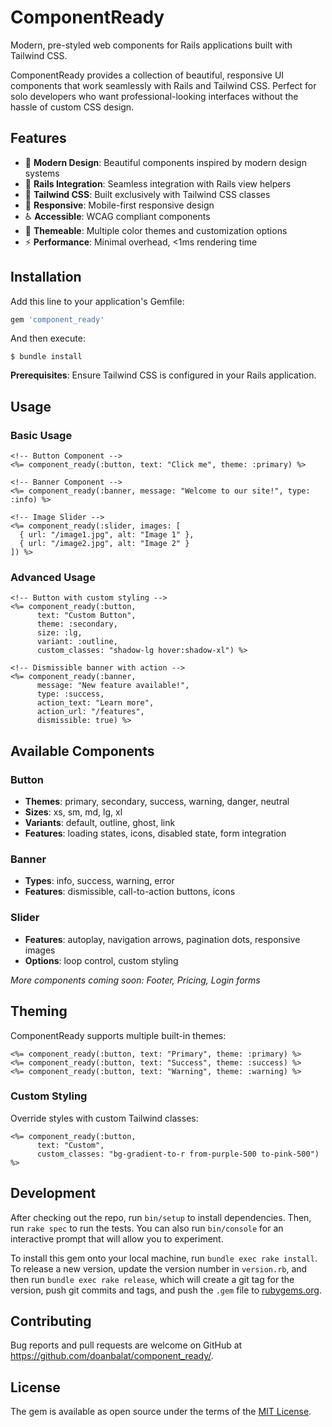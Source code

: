 # ComponentReady

Modern, pre-styled web components for Rails applications built with Tailwind CSS.

ComponentReady provides a collection of beautiful, responsive UI components that work seamlessly with Rails and Tailwind CSS. Perfect for solo developers who want professional-looking interfaces without the hassle of custom CSS design.

## Features

- 🎨 **Modern Design**: Beautiful components inspired by modern design systems
- 🎯 **Rails Integration**: Seamless integration with Rails view helpers
- 🎨 **Tailwind CSS**: Built exclusively with Tailwind CSS classes
- 📱 **Responsive**: Mobile-first responsive design
- ♿ **Accessible**: WCAG compliant components
- 🎨 **Themeable**: Multiple color themes and customization options
- ⚡ **Performance**: Minimal overhead, <1ms rendering time

## Installation

Add this line to your application's Gemfile:

```ruby
gem 'component_ready'
```

And then execute:

    $ bundle install

**Prerequisites**: Ensure Tailwind CSS is configured in your Rails application.

## Usage

### Basic Usage

```erb
<!-- Button Component -->
<%= component_ready(:button, text: "Click me", theme: :primary) %>

<!-- Banner Component -->
<%= component_ready(:banner, message: "Welcome to our site!", type: :info) %>

<!-- Image Slider -->
<%= component_ready(:slider, images: [
  { url: "/image1.jpg", alt: "Image 1" },
  { url: "/image2.jpg", alt: "Image 2" }
]) %>
```

### Advanced Usage

```erb
<!-- Button with custom styling -->
<%= component_ready(:button, 
      text: "Custom Button", 
      theme: :secondary, 
      size: :lg,
      variant: :outline,
      custom_classes: "shadow-lg hover:shadow-xl") %>

<!-- Dismissible banner with action -->
<%= component_ready(:banner,
      message: "New feature available!",
      type: :success,
      action_text: "Learn more",
      action_url: "/features",
      dismissible: true) %>
```

## Available Components

### Button
- **Themes**: primary, secondary, success, warning, danger, neutral
- **Sizes**: xs, sm, md, lg, xl
- **Variants**: default, outline, ghost, link
- **Features**: loading states, icons, disabled state, form integration

### Banner
- **Types**: info, success, warning, error
- **Features**: dismissible, call-to-action buttons, icons

### Slider
- **Features**: autoplay, navigation arrows, pagination dots, responsive images
- **Options**: loop control, custom styling

*More components coming soon: Footer, Pricing, Login forms*

## Theming

ComponentReady supports multiple built-in themes:

```erb
<%= component_ready(:button, text: "Primary", theme: :primary) %>
<%= component_ready(:button, text: "Success", theme: :success) %>
<%= component_ready(:button, text: "Warning", theme: :warning) %>
```

### Custom Styling

Override styles with custom Tailwind classes:

```erb
<%= component_ready(:button, 
      text: "Custom", 
      custom_classes: "bg-gradient-to-r from-purple-500 to-pink-500") %>
```

## Development

After checking out the repo, run `bin/setup` to install dependencies. Then, run `rake spec` to run the tests. You can also run `bin/console` for an interactive prompt that will allow you to experiment.

To install this gem onto your local machine, run `bundle exec rake install`. To release a new version, update the version number in `version.rb`, and then run `bundle exec rake release`, which will create a git tag for the version, push git commits and tags, and push the `.gem` file to [rubygems.org](https://rubygems.org).

## Contributing

Bug reports and pull requests are welcome on GitHub at https://github.com/doanbalat/component_ready/.

## License

The gem is available as open source under the terms of the [MIT License](https://opensource.org/licenses/MIT).
